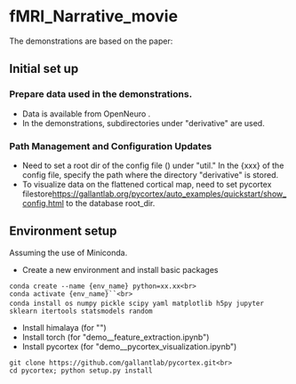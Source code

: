# fMRI_Narrative_movie
The demonstrations are based on the paper:

## Initial set up
### Prepare data used in the demonstrations. 
- Data is available from OpenNeuro <url>.
- In the demonstrations, subdirectories under "derivative" are used.
### Path Management and Configuration Updates
- Need to set a root dir of the config file () under "util."
  In the {xxx} of the config file, specify the path where the directory "derivative" is stored.
- To visualize data on the flattened cortical map, need to set pycortex filestore<https://gallantlab.org/pycortex/auto_examples/quickstart/show_config.html> to the database root_dir.

## Environment setup
Assuming the use of Miniconda.
- Create a new environment and install basic packages<br>
```
conda create --name {env_name} python=xx.xx<br>
conda activate {env_name}``<br>
conda install os numpy pickle scipy yaml matplotlib h5py jupyter　sklearn itertools statsmodels random
```
- Install himalaya (for "")<br>
- Install torch (for "demo__feature_extraction.ipynb")<br>
- Install pycortex (for "demo__pycortex_visualization.ipynb")<br>
```
git clone https://github.com/gallantlab/pycortex.git<br>
cd pycortex; python setup.py install
```

